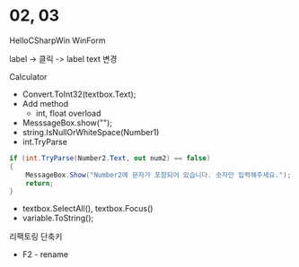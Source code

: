 # 02, 03

HelloCSharpWin WinForm

label -> 클릭 -> label text 변경

Calculator

- Convert.ToInt32(textbox.Text);
- Add method
  - int, float overload
- MesssageBox.show("");
- string.IsNullOrWhiteSpace(Number1)
- int.TryParse

```CS
if (int.TryParse(Number2.Text, out num2) == false)
{
    MessageBox.Show("Number2에 문자가 포함되어 있습니다. 숫자만 입력해주세요.");
    return;
}
```

- textbox.SelectAll(), textbox.Focus()
- variable.ToString();

리팩토링 단축키

- F2 - rename
